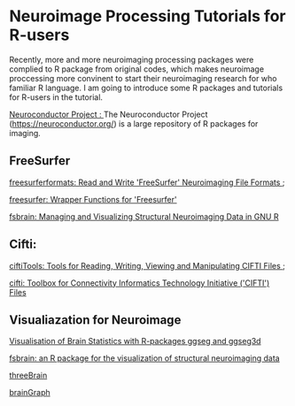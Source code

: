 # Neuroimage Processing Tutorials for  R-users

Recently, more and more neuroimaging processing packages were complied to R package from original codes, which makes neuroimage proccessing more convinent to start their neuroimaging research for who familiar R language. I am going to introduce some R packages and tutorials for R-users in the tutorial.



<a href = "https://neuroconductor.org/tutorials" > Neuroconductor Project : </a> The Neuroconductor Project (https://neuroconductor.org/) is a large repository of R packages for imaging. 


## FreeSurfer 

<a href = "https://cran.rstudio.com/web/packages/freesurferformats/index.html" >  freesurferformats: Read and Write 'FreeSurfer' Neuroimaging File Formats </a>;


<a href = "https://cran.r-project.org/web/packages/freesurfer/">  freesurfer: Wrapper Functions for 'Freesurfer' </a>


<a href = "https://cran.r-project.org/web/packages/fsbrain/vignettes/fsbrain.html" > fsbrain: Managing and Visualizing Structural Neuroimaging Data in GNU R </a>


## Cifti:  

<a href = "https://cran.r-project.org/web/packages/ciftiTools/index.html"> ciftiTools: Tools for Reading, Writing, Viewing and Manipulating CIFTI Files </a> ; 


<a href = "https://cran.rstudio.com/web/packages/cifti/index.html"> cifti: Toolbox for Connectivity Informatics Technology Initiative ('CIFTI') Files </a>


## Visualiazation for Neuroimage

<a href = "https://arxiv.org/pdf/1912.08200.pdf" > Visualisation of Brain Statistics with R-packages ggseg and ggseg3d </a>


<a href = "https://www.biorxiv.org/content/10.1101/2020.09.18.302935v1.full.pdf" > fsbrain: an R package for the visualization of
structural neuroimaging data </a>


<a href = "https://cloud.r-project.org/web/packages/threeBrain/index.html" > threeBrain </a>


<a href = "https://cwatson.github.io/files/brainGraph_UserGuide.pdf" >  brainGraph </a>




